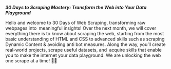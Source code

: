 ***30 Days to Scraping Mastery: Transform the Web into Your Data Playground***

Hello and welcome to 30 Days of Web Scraping, transforming raw webpages into meaningful insights! Over the next month, we will cover everything there is to know about scraping the web, starting from the most basic understanding of HTML and CSS to advanced skills such as scraping Dynamic Content & avoiding anti bot measures. Along the way, you’ll create real-world projects, scrape useful datasets, and acquire skills that enable you to make the internet your data playground. We are unlocking the web one scrape at a time! 🚀🌐
